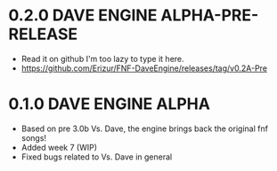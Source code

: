 # 0.2.0 DAVE ENGINE ALPHA-PRE-RELEASE
- Read it on github I'm too lazy to type it here.
- https://github.com/Erizur/FNF-DaveEngine/releases/tag/v0.2A-Pre

# 0.1.0 DAVE ENGINE ALPHA
- Based on pre 3.0b Vs. Dave, the engine brings back the original fnf songs!
- Added week 7 (WIP)
- Fixed bugs related to Vs. Dave in general
